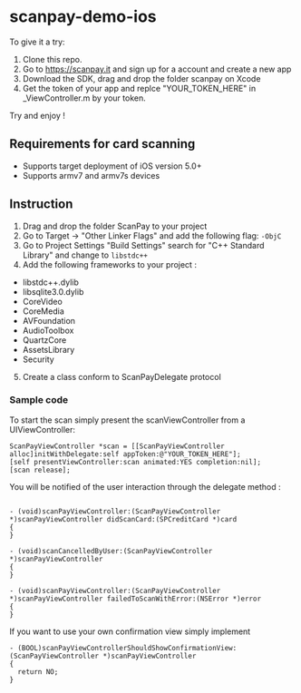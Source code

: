 scanpay-demo-ios
================

To give it a try:

1. Clone this repo.
2. Go to https://scanpay.it and sign up for a account and create a new app
3. Download the SDK, drag and drop the folder scanpay on Xcode
4. Get the token of your app and  replce "YOUR_TOKEN_HERE" in _ViewController.m by your token.

Try and enjoy !


Requirements for card scanning
------------------------------

* Supports target deployment of iOS version 5.0+
* Supports armv7 and armv7s devices

Instruction
-----------

1. Drag and drop the folder ScanPay to your project
2. Go to Target -> "Other Linker Flags" and add the following flag: `-ObjC`
3. Go to Project Settings "Build Settings" search for "C++ Standard Library" and change to `libstdc++`
4. Add the following frameworks to your project :
  * libstdc++.dylib
  * libsqlite3.0.dylib
  * CoreVideo
  * CoreMedia
  * AVFoundation
  * AudioToolbox
  * QuartzCore
  * AssetsLibrary
  * Security

5. Create a class conform to ScanPayDelegate protocol

### Sample code

To start the scan simply present the scanViewController from a UIViewController:
```obj-c
ScanPayViewController *scan = [[ScanPayViewController alloc]initWithDelegate:self appToken:@"YOUR_TOKEN_HERE"];
[self presentViewController:scan animated:YES completion:nil];
[scan release];
```

You will be notified of the user interaction through the delegate method :
```obj-c

- (void)scanPayViewController:(ScanPayViewController *)scanPayViewController didScanCard:(SPCreditCard *)card
{
}

- (void)scanCancelledByUser:(ScanPayViewController *)scanPayViewController
{
}

- (void)scanPayViewController:(ScanPayViewController *)scanPayViewController failedToScanWithError:(NSError *)error
{
}
```

If you want to use your own confirmation view simply implement

 ```obj-c
 - (BOOL)scanPayViewControllerShouldShowConfirmationView:(ScanPayViewController *)scanPayViewController
 {
   return NO;
 }
 ```
